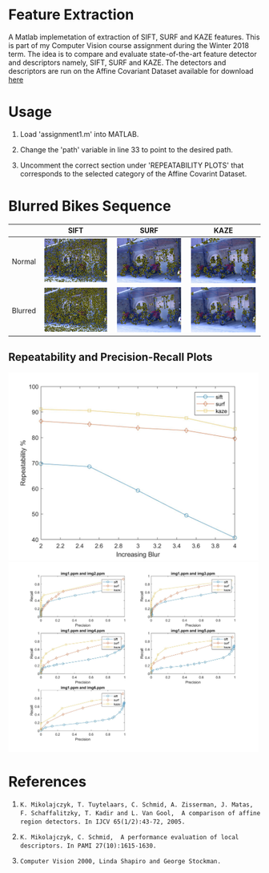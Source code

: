 # Feature Extraction
A Matlab implemetation of extraction of SIFT, SURF and KAZE features. This is part of my Computer Vision course assignment during the 
Winter 2018 term. The idea is to compare and evaluate state-of-the-art feature detector and descriptors namely, SIFT, SURF and KAZE. The detectors and descriptors are run on the Affine Covariant Dataset available for download [here](http://www.robots.ox.ac.uk/~vgg/research/affine/)


# Usage
1. Load 'assignment1.m' into MATLAB.

2. Change the 'path' variable in line 33 to point to the desired path.

3. Uncomment the correct section under 'REPEATABILITY PLOTS' that corresponds to the selected category of the Affine Covarint Dataset.

# Blurred Bikes Sequence
|         | SIFT | SURF | KAZE |
|---------|------|------|------|
| Normal  |  <img src="/images/bike_img1_sift.jpg" heigth="240" width="240"></img>    |   <img src="/images/bike_img1_surf.jpg" heigth="240" width="240"></img>   |   <img src="/images/bike_img1_kaze.jpg" heigth="240" width="240"></img>   |
| Blurred |   <img src="/images/bike_img4_sift.jpg" heigth="240" width="240"></img>   |   <img src="/images/bike_img4_surf.jpg" heigth="240" width="240"></img>   |   <img src="/images/bike_img4_kaze.jpg" heigth="240" width="240"></img>   |

## Repeatability and Precision-Recall Plots
<img src="/images/bike_repeatability.jpg" heigth="500" width="500"></img><img src="/images/bikes_comparison.jpg" heigth="500" width="500"></img>


# References
1. `K. Mikolajczyk, T. Tuytelaars, C. Schmid, A. Zisserman, J. Matas, F. Schaffalitzky, T. Kadir and L. Van Gool, 
    A comparison of affine region detectors. In IJCV 65(1/2):43-72, 2005.`
 
2. `K. Mikolajczyk, C. Schmid,  A performance evaluation of local descriptors. In PAMI 27(10):1615-1630.`

3. `Computer Vision 2000, Linda Shapiro and George Stockman.`
